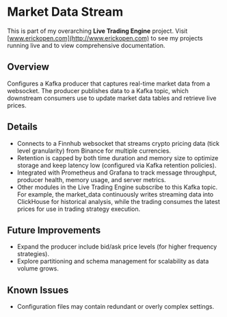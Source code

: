 # Market Data Stream  
This is part of my overarching **Live Trading Engine** project. Visit [www.erickopen.com](http://www.erickopen.com) to see my projects running live and to view comprehensive documentation.  

## Overview  
Configures a Kafka producer that captures real-time market data from a websocket. The producer publishes data to a Kafka topic, which downstream consumers use to update market data tables and retrieve live prices.  

## Details  
- Connects to a Finnhub websocket that streams crypto pricing data (tick level granularity) from Binance for multiple currencies.  
- Retention is capped by both time duration and memory size to optimize storage and keep latency low (configured via Kafka retention policies).  
- Integrated with Prometheus and Grafana to track message throughput, producer health, memory usage, and server metrics.  
- Other modules in the Live Trading Engine subscribe to this Kafka topic. For example, the market_data continuously writes streaming data into ClickHouse for historical analysis, while the trading consumes the latest prices for use in trading strategy execution.

## Future Improvements  
- Expand the producer include bid/ask price levels (for higher frequency strategies).   
- Explore partitioning and schema management for scalability as data volume grows.  

## Known Issues  
- Configuration files may contain redundant or overly complex settings. 
